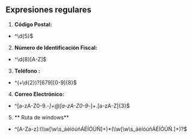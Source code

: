 ## Expresiones regulares

1. **Código Postal:**

* ^\d{5}$

2. **Número de Identificación Fiscal:**

* ^\d{8}[A-Z]$

3. **Teléfono :**

* ^(\+\d{2})?[679][0-9]{8}$

4. **Correo Electrónico:**

* ^[a-zA-Z0-9\._-]+@[a-zA-Z0-9_-]+\.[a-zA-Z]{3}$

5. ** Ruta de windows**

* ^[A-Za-z]:(\\\w[\w\s_áéíóúñÁÉÍÓÚÑ]+)*(\\\w[\w\s_áéíóúñÁÉÍÓÚÑ\.]+)?$